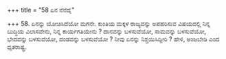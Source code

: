 +++
title = "58 ಏನ ನೆನೆದೈ"

+++
58. ಏನನ್ನು ಯೋಚಿಸಿದೆಯೋ ಮಗನೇ. ಕುಂತಿಯ ಮಕ್ಕಳ ರಾಜ್ಯವನ್ನು ಅಪಹರಿಸುವ ವಿಷಯದಲ್ಲಿ ನಿನ್ನ ಬುದ್ಧಿಯ ವಿಲಾಸವೇನು, ನಿನ್ನ ಕಾರ್ಯಗತಿಯೇನು ? ದಾನವನ್ನು ಬಳಸುವೆಯೋ, ಸಾಮವನ್ನು ಬಳಸುವೆಯೋ, ಭೇದವನ್ನು ಬಳಸುವೆಯೋ, ದಂಡವನ್ನು ಬಳಸುವೆಯೋ ? ನೀವು ಏನನ್ನು ನಿಶ್ಚಯಿಸಿದ್ದೀರಿ ? ಹೇಳಿ, ಅಂಜಬೇಡಿ ಎಂದ ಧೃತರಾಷ್ಟ್ರ.